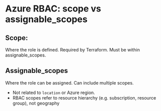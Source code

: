 # Azure RBAC: scope vs assignable_scopes

## Scope: 
Where the role is defined. Required by Terraform. Must be within assignable_scopes.

## Assignable_scopes 
Where the role can be assigned. Can include multiple scopes.

- Not related to `location` or Azure region. 
- RBAC scopes refer to resource hierarchy (e.g. subscription, resource group), not geography
